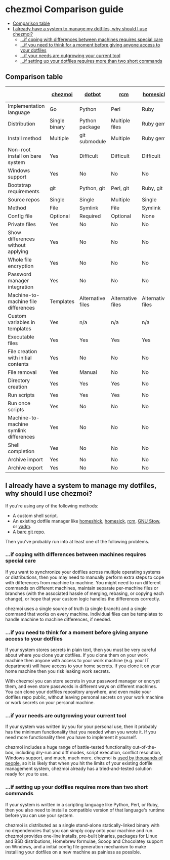 # chezmoi Comparison guide

<!--- toc --->
* [Comparison table](#comparison-table)
* [I already have a system to manage my dotfiles, why should I use chezmoi?](#i-already-have-a-system-to-manage-my-dotfiles-why-should-i-use-chezmoi)
  * [...if coping with differences between machines requires special care](#if-coping-with-differences-between-machines-requires-special-care)
  * [...if you need to think for a moment before giving anyone access to your dotfiles](#if-you-need-to-think-for-a-moment-before-giving-anyone-access-to-your-dotfiles)
  * [...if your needs are outgrowing your current tool](#if-your-needs-are-outgrowing-your-current-tool)
  * [...if setting up your dotfiles requires more than two short commands](#if-setting-up-your-dotfiles-requires-more-than-two-short-commands)

## Comparison table

[chezmoi]: https://chezmoi.io/
[dotbot]: https://github.com/anishathalye/dotbot
[rcm]: https://github.com/thoughtbot/rcm
[homesick]: https://github.com/technicalpickles/homesick
[yadm]: https://yadm.io/
[bare git]: https://www.atlassian.com/git/tutorials/dotfiles "bare git"

|                                        | [chezmoi]     | [dotbot]          | [rcm]             | [homesick]        | [yadm]        | [bare git] |
| -------------------------------------- | ------------- | ----------------- | ----------------- | ----------------- | ------------- | ---------- |
| Implementation language                | Go            | Python            | Perl              | Ruby              | Bash          | C          |
| Distribution                           | Single binary | Python package    | Multiple files    | Ruby gem          | Single script | n/a        |
| Install method                         | Multiple      | git submodule     | Multiple          | Ruby gem          | Multiple      | n/a        |
| Non-root install on bare system        | Yes           | Difficult         | Difficult         | Difficult         | Yes           | Yes        |
| Windows support                        | Yes           | No                | No                | No                | No            | Yes        |
| Bootstrap requirements                 | git           | Python, git       | Perl, git         | Ruby, git         | git           | git        |
| Source repos                           | Single        | Single            | Multiple          | Single            | Single        | Single     |
| Method                                 | File          | Symlink           | File              | Symlink           | File          | File       |
| Config file                            | Optional      | Required          | Optional          | None              | None          | No         |
| Private files                          | Yes           | No                | No                | No                | No            | No         |
| Show differences without applying      | Yes           | No                | No                | No                | Yes           | Yes        |
| Whole file encryption                  | Yes           | No                | No                | No                | Yes           | No         |
| Password manager integration           | Yes           | No                | No                | No                | No            | No         |
| Machine-to-machine file differences    | Templates     | Alternative files | Alternative files | Alternative files | Templates     | Manual     |
| Custom variables in templates          | Yes           | n/a               | n/a               | n/a               | No            | No         |
| Executable files                       | Yes           | Yes               | Yes               | Yes               | No            | Yes        |
| File creation with initial contents    | Yes           | No                | No                | No                | No            | No         |
| File removal                           | Yes           | Manual            | No                | No                | No            | No         |
| Directory creation                     | Yes           | Yes               | Yes               | No                | No            | Yes        |
| Run scripts                            | Yes           | Yes               | Yes               | No                | No            | No         |
| Run once scripts                       | Yes           | No                | No                | No                | Manual        | No         |
| Machine-to-machine symlink differences | Yes           | No                | No                | No                | Yes           | No         |
| Shell completion                       | Yes           | No                | No                | No                | Yes           | Yes        |
| Archive import                         | Yes           | No                | No                | No                | No            | No         |
| Archive export                         | Yes           | No                | No                | No                | No            | Yes        |

## I already have a system to manage my dotfiles, why should I use chezmoi?

If you're using any of the following methods:

* A custom shell script.
* An existing dotfile manager like
  [homeshick](https://github.com/andsens/homeshick),
  [homesick](https://github.com/technicalpickles/homesick),
  [rcm](https://github.com/thoughtbot/rcm), [GNU
  Stow](https://www.gnu.org/software/stow/), or [yadm](https://yadm.io/).
* A [bare git repo](https://www.atlassian.com/git/tutorials/dotfiles).

Then you've probably run into at least one of the following problems.

### ...if coping with differences between machines requires special care

If you want to synchronize your dotfiles across multiple operating systems or
distributions, then you may need to manually perform extra steps to cope with
differences from machine to machine. You might need to run different commands on
different machines, maintain separate per-machine files or branches (with the
associated hassle of merging, rebasing, or copying each change), or hope that
your custom logic handles the differences correctly.

chezmoi uses a single source of truth (a single branch) and a single command
that works on every machine. Individual files can be templates to handle machine
to machine differences, if needed.

### ...if you need to think for a moment before giving anyone access to your dotfiles

If your system stores secrets in plain text, then you must be very careful about
where you clone your dotfiles. If you clone them on your work machine then
anyone with access to your work machine (e.g. your IT department) will have
access to your home secrets. If you clone it on your home machine then you risk
leaking work secrets.

With chezmoi you can store secrets in your password manager or encrypt them, and
even store passwords in different ways on different machines. You can clone your
dotfiles repository anywhere, and even make your dotfiles repo public, without
leaving personal secrets on your work machine or work secrets on your personal
machine.

### ...if your needs are outgrowing your current tool

If your system was written by you for your personal use, then it probably has
the minimum functionality that you needed when you wrote it. If you need more
functionality then you have to implement it yourself.

chezmoi includes a huge range of battle-tested functionality out-of-the-box,
including dry-run and diff modes, script execution, conflict resolution, Windows
support, and much, much more. chezmoi is [used by thousands of
people](https://github.com/twpayne/chezmoi/stargazers), so it is likely that
when you hit the limits of your existing dotfile management system, chezmoi
already has a tried-and-tested solution ready for you to use.

### ...if setting up your dotfiles requires more than two short commands

If your system is written in a scripting language like Python, Perl, or Ruby,
then you also need to install a compatible version of that language's runtime
before you can use your system.

chezmoi is distributed as a single stand-alone statically-linked binary with no
dependencies that you can simply copy onto your machine and run. chezmoi
provides one-line installs, pre-built binaries, packages for Linux and BSD
distributions, Homebrew formulae, Scoop and Chocolatey support on Windows, and a
initial config file generation mechanism to make installing your dotfiles on a
new machine as painless as possible.

